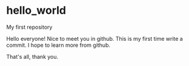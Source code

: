 # hello_world
My first repository

Hello everyone! Nice to meet you in github. This is my first time write a commit.
I hope to learn more from github.

That's all, thank you.
